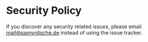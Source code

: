 # Security Policy

If you discover any security related issues, please email mail@samynitsche.de instead of using the issue tracker.
